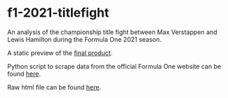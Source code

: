 # f1-2021-titlefight

An analysis of the championship title fight between Max Verstappen and Lewis Hamilton during the Formula One 2021 season.

A static preview of the [final product](https://htmlpreview.github.io/?https://github.com/huimarco/f1-2021-titlefight/blob/main/f1-2021-titlefight.html).

Python script to scrape data from the official Formula One website can be found [here](f1-2021-webscrape.py).

Raw html file can be found [here](f1-2021-titlefight.html).
